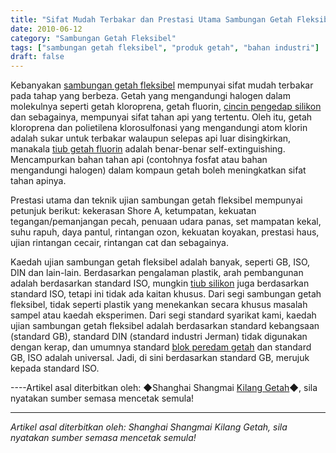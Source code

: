 ```yaml
---
title: "Sifat Mudah Terbakar dan Prestasi Utama Sambungan Getah Fleksibel"
date: 2010-06-12
category: "Sambungan Getah Fleksibel"
tags: ["sambungan getah fleksibel", "produk getah", "bahan industri"]
draft: false
---
```


Kebanyakan [sambungan getah fleksibel](http://www.smpolymer.com/kequnaoxiangjiaojietou/) mempunyai sifat mudah terbakar pada tahap yang berbeza. Getah yang mengandungi halogen dalam molekulnya seperti getah kloroprena, getah fluorin, [cincin pengedap silikon](http://www.smpolymer.com/) dan sebagainya, mempunyai sifat tahan api yang tertentu. Oleh itu, getah kloroprena dan polietilena klorosulfonasi yang mengandungi atom klorin adalah sukar untuk terbakar walaupun selepas api luar disingkirkan, manakala [tiub getah fluorin](http://www.smpolymer.com/fujiaoguan/) adalah benar-benar self-extinguishing. Mencampurkan bahan tahan api (contohnya fosfat atau bahan mengandungi halogen) dalam kompaun getah boleh meningkatkan sifat tahan apinya.

Prestasi utama dan teknik ujian sambungan getah fleksibel mempunyai petunjuk berikut: kekerasan Shore A, ketumpatan, kekuatan tegangan/pemanjangan pecah, penuaan udara panas, set mampatan kekal, suhu rapuh, daya pantul, rintangan ozon, kekuatan koyakan, prestasi haus, ujian rintangan cecair, rintangan cat dan sebagainya.

Kaedah ujian sambungan getah fleksibel adalah banyak, seperti GB, ISO, DIN dan lain-lain. Berdasarkan pengalaman plastik, arah pembangunan adalah berdasarkan standard ISO, mungkin [tiub silikon](http://www.smpolymer.com/guijiaoguan/) juga berdasarkan standard ISO, tetapi ini tidak ada kaitan khusus. Dari segi sambungan getah fleksibel, tidak seperti plastik yang menekankan secara khusus masalah sampel atau kaedah eksperimen. Dari segi standard syarikat kami, kaedah ujian sambungan getah fleksibel adalah berdasarkan standard kebangsaan (standard GB), standard DIN (standard industri Jerman) tidak digunakan dengan kerap, dan umumnya standard [blok peredam getah](http://www.smpolymer.com/) dan standard GB, ISO adalah universal. Jadi, di sini berdasarkan standard GB, merujuk kepada standard ISO.

----Artikel asal diterbitkan oleh: ◆Shanghai Shangmai [Kilang Getah](http://www.smpolymer.com/)◆, sila nyatakan sumber semasa mencetak semula!

---

*Artikel asal diterbitkan oleh: Shanghai Shangmai Kilang Getah, sila nyatakan sumber semasa mencetak semula!*